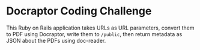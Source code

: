 # Docraptor Coding Challenge

This Ruby on Rails application takes URLs as URL parameters, convert them to PDF using Docraptor, write them to `/public`, then return metadata as JSON about the PDFs using doc-reader.